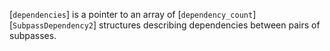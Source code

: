 [`dependencies`] is a pointer to an array of [`dependency_count`][`SubpassDependency2`] structures describing dependencies between
pairs of subpasses.